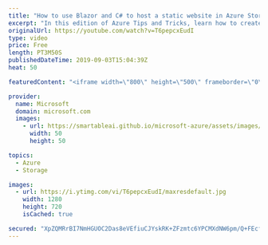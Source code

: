 ```yaml
---
title: "How to use Blazor and C# to host a static website in Azure Storage | Azure Tips and Tricks"
excerpt: "In this edition of Azure Tips and Tricks, learn how to create a client-side Blazor application that uses C# instead of JavaScript and host that as a static website in Azure Storage. This results in a completely C#-driven, fast, inexpensive, and reliable website running in Azure.   For more tips and tricks,"
originalUrl: https://youtube.com/watch?v=T6pepcxEudI
type: video
price: Free
length: PT3M50S
publishedDateTime: 2019-09-03T15:04:39Z
heat: 50

featuredContent: "<iframe width=\"800\" height=\"500\" frameborder=\"0\" src=\"https://www.youtube.com/embed/T6pepcxEudI\" allow=\"accelerometer; autoplay; encrypted-media; gyroscope; picture-in-picture\" allowfullscreen></iframe>"

provider:
  name: Microsoft
  domain: microsoft.com
  images:
    - url: https://smartableai.github.io/microsoft-azure/assets/images/organizations/microsoft.com-50x50.jpg
      width: 50
      height: 50

topics:
  - Azure
  - Storage

images:
  - url: https://i.ytimg.com/vi/T6pepcxEudI/maxresdefault.jpg
    width: 1280
    height: 720
    isCached: true

secured: "XpZQMRrBI7NmHGUOC2Das8eVEfiuCJYskRK+ZFzmtc6YPCMXdNW6pm/Q+FEcfOpCcfE2bj1VzMXr6soX/4tgaBjimu93aN+c3UtyY7bRVUPQqZPU2ee0tfW1Ym17Mc7WDqDcAqZWiMzlyKWY/yxTHlveNOtipL+zeXjeFEH+YBLTAVP4CjvOX2aACtVAGrEeT96TELi478Z7bUtOAAqJpfdIQMe++tzzHUbuAIlIl7Eud+vg2/QGZI5cPRWu2hjOmtI+Kiy2Wbc1EW0elSkRMeitbOAdEs/88VjbTp+8gG8ibwW71ywy/qhKut6z7+gRmLQc7A09SJecbbModGDnES3L+TJEgswQJNW0dXXfF9Q8+pqtg2XMs03K9P0cj071LqZDswNI/vDZjMVVLpE+Y64t2kpFLIGccyxBFkVjksU=;+wDrzzWP1ujvaZB4qy6ilw=="
---
```


